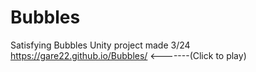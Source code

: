 # Bubbles
Satisfying Bubbles
Unity project made 3/24
https://gare22.github.io/Bubbles/ <-------(Click to play)
